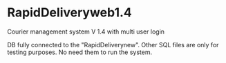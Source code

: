 # RapidDeliveryweb1.4
Courier management system
V 1.4 with multi user login

DB fully connected to the "RapidDeliverynew".
Other SQL files are only for testing purposes. No need them to run the system.
